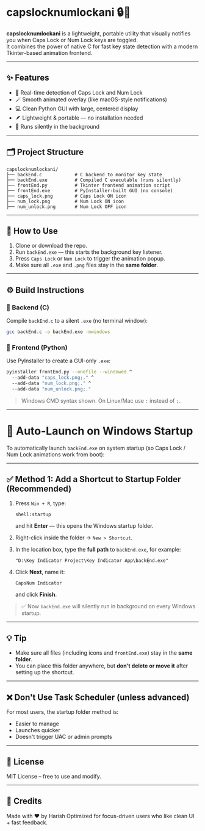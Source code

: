 # capslocknumlockani 🔒🔢

**capslocknumlockani** is a lightweight, portable utility that visually notifies you when Caps Lock or Num Lock keys are toggled.  
It combines the power of native C for fast key state detection with a modern Tkinter-based animation frontend.

---

## ✨ Features

- 🧠 Real-time detection of Caps Lock and Num Lock
- 🪄 Smooth animated overlay (like macOS-style notifications)
- 💻 Clean Python GUI with large, centered display
- 🪶 Lightweight & portable — no installation needed
- 👻 Runs silently in the background

---

## 🗂️ Project Structure

```
capslocknumlockani/
├── backEnd.c            # C backend to monitor key state
├── backEnd.exe          # Compiled C executable (runs silently)
├── frontEnd.py          # Tkinter frontend animation script
├── frontEnd.exe         # PyInstaller-built GUI (no console)
├── caps_lock.png        # Caps Lock ON icon
├── num_lock.png         # Num Lock ON icon
├── num_unlock.png       # Num Lock OFF icon
```

---

## 🚀 How to Use

1. Clone or download the repo.
2. Run `backEnd.exe` — this starts the background key listener.
3. Press `Caps Lock` or `Num Lock` to trigger the animation popup.
4. Make sure all `.exe` and `.png` files stay in the **same folder**.

---

## ⚙️ Build Instructions

### 🔧 Backend (C)

Compile `backEnd.c` to a silent `.exe` (no terminal window):
```bash
gcc backEnd.c -o backEnd.exe -mwindows
```

### 🎨 Frontend (Python)

Use PyInstaller to create a GUI-only `.exe`:
```bash
pyinstaller frontEnd.py --onefile --windowed ^
  --add-data "caps_lock.png;." ^
  --add-data "num_lock.png;." ^
  --add-data "num_unlock.png;."
```

> Windows CMD syntax shown. On Linux/Mac use `:` instead of `;`.

---
# 🚀 Auto-Launch on Windows Startup

To automatically launch `backEnd.exe` on system startup (so Caps Lock / Num Lock animations work from boot):

---

## ✅ Method 1: Add a Shortcut to Startup Folder (Recommended)

1. Press `Win + R`, type:
   ```
   shell:startup
   ```
   and hit **Enter** — this opens the Windows startup folder.

2. Right-click inside the folder → `New > Shortcut`.

3. In the location box, type the **full path** to `backEnd.exe`, for example:
   ```
   "D:\Key Indicator Project\Key Indicator App\backEnd.exe"
   ```

4. Click **Next**, name it:
   ```
   CapsNum Indicator
   ```
   and click **Finish**.

> ✅ Now `backEnd.exe` will silently run in background on every Windows startup.

---

## 💡 Tip

- Make sure all files (including icons and `frontEnd.exe`) stay in the **same folder**.
- You can place this folder anywhere, but **don't delete or move it** after setting up the shortcut.

---

## ❌ Don't Use Task Scheduler (unless advanced)

For most users, the startup folder method is:
- Easier to manage
- Launches quicker
- Doesn't trigger UAC or admin prompts

---


## 📄 License

MIT License – free to use and modify.

---

## 🧠 Credits

Made with ❤️ by Harish
Optimized for focus-driven users who like clean UI + fast feedback.
